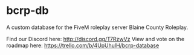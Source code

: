 # bcrp-db
A custom database for the FiveM roleplay server Blaine County Roleplay.

Find our Discord here: http://discord.gg/T7RzwVz
View and vote on the roadmap here: https://trello.com/b/4UpUhulH/bcrp-database
